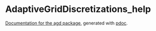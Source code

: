 # AdaptiveGridDiscretizations_help
[Documentation for the agd package](https://mirebeau.github.io/AdaptiveGridDiscretizations_help/docs/agd.html), generated with  [pdoc](https://pdoc.dev/).
